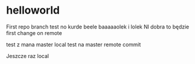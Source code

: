 # helloworld
First repo
branch test no kurde beele
baaaaaolek i lolek
Nl dobra to będzie first change on remote


test z mana master local
test na master
remote commit


Jeszcze raz local
